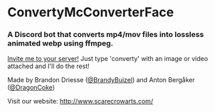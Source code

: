 # ConvertyMcConverterFace

### A Discord bot that converts mp4/mov files into lossless animated webp using ffmpeg.

[Invite me to your server!](https://discord.com/oauth2/authorize?client_id=871448845136048210&permissions=0&scope=bot) Just type 'converty' with an image or video attached and I'll do the rest!

Made by Brandon Driesse ([@BrandyBuizel](https://twitter.com/BrandyBuizel)) and Anton Bergåker ([@DragonCoke](https://twitter.com/DragonCoke))

Visit our website: http://www.scarecrowarts.com/
